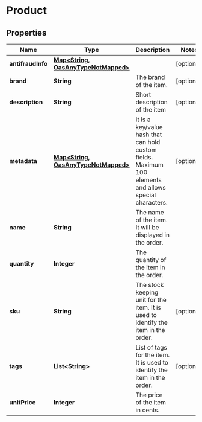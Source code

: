 

# Product

## Properties

Name | Type | Description | Notes
------------ | ------------- | ------------- | -------------
**antifraudInfo** | [**Map&lt;String, OasAnyTypeNotMapped&gt;**](OasAnyTypeNotMapped.md) |  |  [optional]
**brand** | **String** | The brand of the item. |  [optional]
**description** | **String** | Short description of the item |  [optional]
**metadata** | [**Map&lt;String, OasAnyTypeNotMapped&gt;**](OasAnyTypeNotMapped.md) | It is a key/value hash that can hold custom fields. Maximum 100 elements and allows special characters. |  [optional]
**name** | **String** | The name of the item. It will be displayed in the order. | 
**quantity** | **Integer** | The quantity of the item in the order. | 
**sku** | **String** | The stock keeping unit for the item. It is used to identify the item in the order. |  [optional]
**tags** | **List&lt;String&gt;** | List of tags for the item. It is used to identify the item in the order. |  [optional]
**unitPrice** | **Integer** | The price of the item in cents. | 




